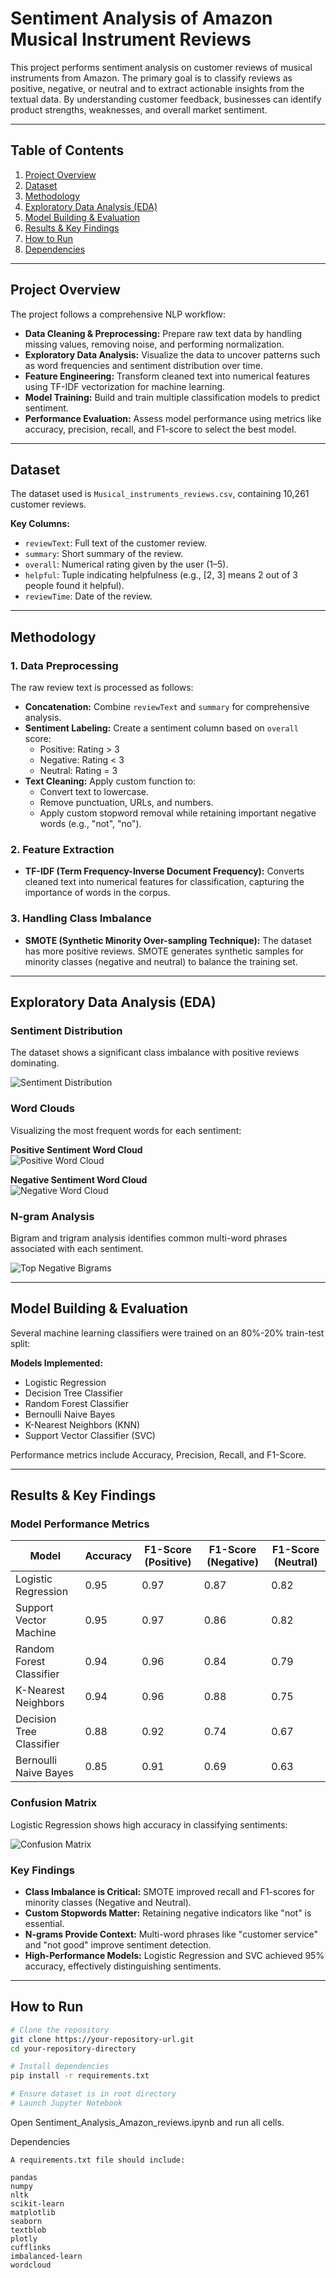 # Sentiment Analysis of Amazon Musical Instrument Reviews

This project performs sentiment analysis on customer reviews of musical instruments from Amazon. The primary goal is to classify reviews as positive, negative, or neutral and to extract actionable insights from the textual data. By understanding customer feedback, businesses can identify product strengths, weaknesses, and overall market sentiment.

---

## Table of Contents
1. [Project Overview](#project-overview)
2. [Dataset](#dataset)
3. [Methodology](#methodology)
4. [Exploratory Data Analysis (EDA)](#eda)
5. [Model Building & Evaluation](#model-building-evaluation)
6. [Results & Key Findings](#results-key-findings)
7. [How to Run](#how-to-run)
8. [Dependencies](#dependencies)

---

## Project Overview
The project follows a comprehensive NLP workflow:

- **Data Cleaning & Preprocessing:** Prepare raw text data by handling missing values, removing noise, and performing normalization.
- **Exploratory Data Analysis:** Visualize the data to uncover patterns such as word frequencies and sentiment distribution over time.
- **Feature Engineering:** Transform cleaned text into numerical features using TF-IDF vectorization for machine learning.
- **Model Training:** Build and train multiple classification models to predict sentiment.
- **Performance Evaluation:** Assess model performance using metrics like accuracy, precision, recall, and F1-score to select the best model.

---

## Dataset
The dataset used is `Musical_instruments_reviews.csv`, containing 10,261 customer reviews.

**Key Columns:**
- `reviewText`: Full text of the customer review.
- `summary`: Short summary of the review.
- `overall`: Numerical rating given by the user (1–5).
- `helpful`: Tuple indicating helpfulness (e.g., [2, 3] means 2 out of 3 people found it helpful).
- `reviewTime`: Date of the review.

---

## Methodology

### 1. Data Preprocessing
The raw review text is processed as follows:
- **Concatenation:** Combine `reviewText` and `summary` for comprehensive analysis.
- **Sentiment Labeling:** Create a sentiment column based on `overall` score:
  - Positive: Rating > 3
  - Negative: Rating < 3
  - Neutral: Rating = 3
- **Text Cleaning:** Apply custom function to:
  - Convert text to lowercase.
  - Remove punctuation, URLs, and numbers.
  - Apply custom stopword removal while retaining important negative words (e.g., "not", "no").

### 2. Feature Extraction
- **TF-IDF (Term Frequency-Inverse Document Frequency):** Converts cleaned text into numerical features for classification, capturing the importance of words in the corpus.

### 3. Handling Class Imbalance
- **SMOTE (Synthetic Minority Over-sampling Technique):** The dataset has more positive reviews. SMOTE generates synthetic samples for minority classes (negative and neutral) to balance the training set.

---

## Exploratory Data Analysis (EDA)

### Sentiment Distribution
The dataset shows a significant class imbalance with positive reviews dominating.

![Sentiment Distribution](<img width="882" height="576" alt="image" src="https://github.com/user-attachments/assets/bb75e5c9-c5a3-493a-8e15-28a014273c13" />)

### Word Clouds
Visualizing the most frequent words for each sentiment:

**Positive Sentiment Word Cloud**  
![Positive Word Cloud](path/to/your/positive_wordcloud.png)

**Negative Sentiment Word Cloud**  
![Negative Word Cloud](path/to/your/negative_wordcloud.png)

### N-gram Analysis
Bigram and trigram analysis identifies common multi-word phrases associated with each sentiment.

![Top Negative Bigrams](path/to/your/negative_bigrams_chart.png)

---

## Model Building & Evaluation
Several machine learning classifiers were trained on an 80%-20% train-test split:

**Models Implemented:**
- Logistic Regression
- Decision Tree Classifier
- Random Forest Classifier
- Bernoulli Naive Bayes
- K-Nearest Neighbors (KNN)
- Support Vector Classifier (SVC)

Performance metrics include Accuracy, Precision, Recall, and F1-Score.

---

## Results & Key Findings

### Model Performance Metrics

| Model                   | Accuracy | F1-Score (Positive) | F1-Score (Negative) | F1-Score (Neutral) |
|-------------------------|---------|-------------------|-------------------|------------------|
| Logistic Regression     | 0.95    | 0.97              | 0.87              | 0.82             |
| Support Vector Machine  | 0.95    | 0.97              | 0.86              | 0.82             |
| Random Forest Classifier| 0.94    | 0.96              | 0.84              | 0.79             |
| K-Nearest Neighbors     | 0.94    | 0.96              | 0.88              | 0.75             |
| Decision Tree Classifier| 0.88    | 0.92              | 0.74              | 0.67             |
| Bernoulli Naive Bayes   | 0.85    | 0.91              | 0.69              | 0.63             |

### Confusion Matrix
Logistic Regression shows high accuracy in classifying sentiments:

![Confusion Matrix](path/to/your/logistic_regression_confusion_matrix.png)

### Key Findings
- **Class Imbalance is Critical:** SMOTE improved recall and F1-scores for minority classes (Negative and Neutral).  
- **Custom Stopwords Matter:** Retaining negative indicators like "not" is essential.  
- **N-grams Provide Context:** Multi-word phrases like "customer service" and "not good" improve sentiment detection.  
- **High-Performance Models:** Logistic Regression and SVC achieved 95% accuracy, effectively distinguishing sentiments.

---

## How to Run
```bash
# Clone the repository
git clone https://your-repository-url.git
cd your-repository-directory

# Install dependencies
pip install -r requirements.txt

# Ensure dataset is in root directory
# Launch Jupyter Notebook
```

Open Sentiment_Analysis_Amazon_reviews.ipynb and run all cells.

Dependencies
```
A requirements.txt file should include:

pandas
numpy
nltk
scikit-learn
matplotlib
seaborn
textblob
plotly
cufflinks
imbalanced-learn
wordcloud
```
